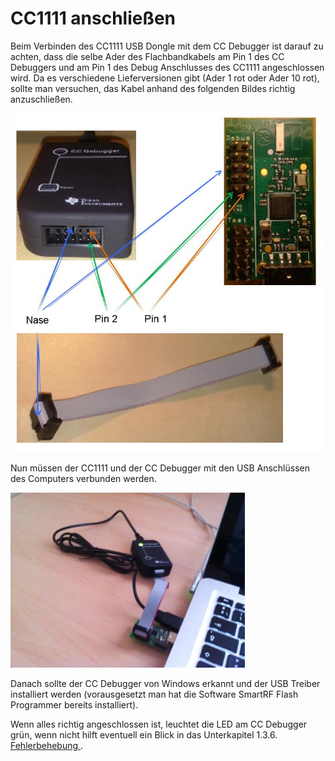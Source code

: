 # CC1111 anschließen


Beim Verbinden des CC1111 USB Dongle mit dem CC Debugger ist darauf zu achten, dass die selbe Ader des Flachbandkabels am Pin 1 des CC Debuggers und am Pin 1 des Debug Anschlusses des CC1111  angeschlossen wird. Da es verschiedene Lieferversionen gibt (Ader 1 rot oder Ader 10 rot), sollte man versuchen, das Kabel anhand des folgenden Bildes richtig anzuschließen.

![Kabelverbindung](../../images/enlite/Kabel.jpg)

Nun müssen der CC1111 und der CC Debugger mit den USB Anschlüssen des Computers verbunden werden.

![Anschluss an den Computer](../../images/enlite/verbinden.png)

Danach sollte der CC Debugger von Windows erkannt und der USB Treiber installiert werden (vorausgesetzt man hat die Software SmartRF Flash Programmer bereits installiert).

Wenn alles richtig angeschlossen ist, leuchtet die LED am CC Debugger grün, wenn nicht hilft eventuell ein Blick in das Unterkapitel 1.3.6. [Fehlerbehebung
](fehlerbehebung.md).





